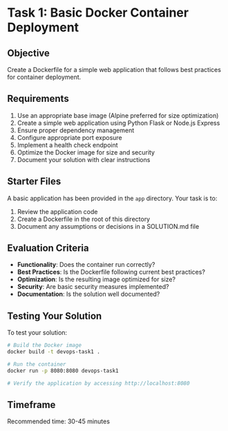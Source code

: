 # Task 1: Basic Docker Container Deployment

## Objective
Create a Dockerfile for a simple web application that follows best practices for container deployment.

## Requirements
1. Use an appropriate base image (Alpine preferred for size optimization)
2. Create a simple web application using Python Flask or Node.js Express
3. Ensure proper dependency management
4. Configure appropriate port exposure
5. Implement a health check endpoint
6. Optimize the Docker image for size and security
7. Document your solution with clear instructions

## Starter Files
A basic application has been provided in the `app` directory. Your task is to:
1. Review the application code
2. Create a Dockerfile in the root of this directory
3. Document any assumptions or decisions in a SOLUTION.md file

## Evaluation Criteria
- **Functionality**: Does the container run correctly?
- **Best Practices**: Is the Dockerfile following current best practices?
- **Optimization**: Is the resulting image optimized for size?
- **Security**: Are basic security measures implemented?
- **Documentation**: Is the solution well documented?

## Testing Your Solution
To test your solution:
```bash
# Build the Docker image
docker build -t devops-task1 .

# Run the container
docker run -p 8080:8080 devops-task1

# Verify the application by accessing http://localhost:8080
```

## Timeframe
Recommended time: 30-45 minutes
